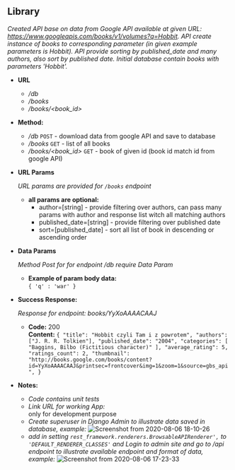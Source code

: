 **Library**
---
  _Created API base on data from  Google API available at given URL: https://www.googleapis.com/books/v1/volumes?q=Hobbit. API create instance of books to corresponding parameter (in given example parameters is Hobbit). API provide sorting by published_date and many authors, also sort by published date. Initial database contain books with parameters 'Hobbit'._
* **URL**

  * _/db_
  * _/books_
  * _/books/<book_id>_

* **Method:**
  
  * _/db_  `POST` - download data from google API and save to database
  * _/books_ `GET` - list of all books
  * _/books/<book_id>_ `GET` - book of given id (book id match id from google API)
  
*  **URL Params**
     
   _URL params are provided for `/books` endpoint_

    * **all params are optional:**<br />
      * author=[string] - provide filtering over authors, can pass many params with author and response list witch all matching authors<br />
      * published_date=[string] - provide filtering over published date<br />
      * sort=[published_date] - sort all list of book in descending or ascending order<br />
    
   
   
* **Data Params**

  _Method Post for for endpoint /db require Data Param_
    * **Example of param body data:**  <br />
    `{ 'q' : 'war' }`
  

* **Success Response:**
  
  _Response for endpoint: books/YyXoAAAACAAJ_

  * **Code:** 200 <br />
    **Content:** `{
    "title": "Hobbit czyli Tam i z powrotem",
    "authors": ["J. R. R. Tolkien"],
    "published_date": "2004",
    "categories": [
        "Baggins, Bilbo (Fictitious character)"
      ],
    "average_rating": 5,
    "ratings_count": 2,
    "thumbnail": "http://books.google.com/books/content?id=YyXoAAAACAAJ&printsec=frontcover&img=1&zoom=1&source=gbs_api",
}`
 
* **Notes:**

    * _Code contains unit tests_
    * _Link URL for working App:_<br />
    only for development purpose
    * _Create superuser in Django Admin to illustrate data saved in database, example:_
    ![Screenshot from 2020-08-06 18-10-26](https://user-images.githubusercontent.com/62465226/89555322-30525580-d810-11ea-9d43-4f4f742ba5a3.png)
    * _add in setting `rest_framework.renderers.BrowsableAPIRenderer',` to `'DEFAULT_RENDERER_CLASSES'` and Login  to admin site and go to /api endpoint to illustrate available endpoint and format of data, example:_
    ![Screenshot from 2020-08-06 17-23-33](https://user-images.githubusercontent.com/62465226/89555082-ec5f5080-d80f-11ea-9aaa-9b16da4474e7.png)

    
   